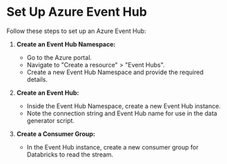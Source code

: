 # Set Up Azure Event Hub

Follow these steps to set up an Azure Event Hub:

1. **Create an Event Hub Namespace:**
   - Go to the Azure portal.
   - Navigate to "Create a resource" > "Event Hubs".
   - Create a new Event Hub Namespace and provide the required details.
   
2. **Create an Event Hub:**
   - Inside the Event Hub Namespace, create a new Event Hub instance.
   - Note the connection string and Event Hub name for use in the data generator script.

3. **Create a Consumer Group:**
   - In the Event Hub instance, create a new consumer group for Databricks to read the stream.
